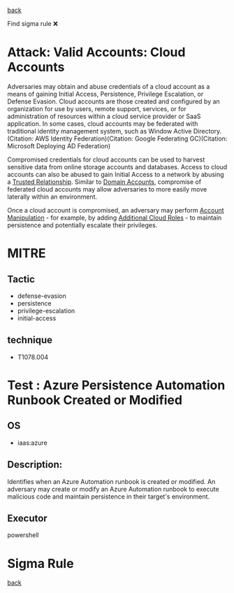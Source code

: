 
[back](../index.md)

Find sigma rule :x: 

# Attack: Valid Accounts: Cloud Accounts 

Adversaries may obtain and abuse credentials of a cloud account as a means of gaining Initial Access, Persistence, Privilege Escalation, or Defense Evasion. Cloud accounts are those created and configured by an organization for use by users, remote support, services, or for administration of resources within a cloud service provider or SaaS application. In some cases, cloud accounts may be federated with traditional identity management system, such as Window Active Directory.(Citation: AWS Identity Federation)(Citation: Google Federating GC)(Citation: Microsoft Deploying AD Federation)

Compromised credentials for cloud accounts can be used to harvest sensitive data from online storage accounts and databases. Access to cloud accounts can also be abused to gain Initial Access to a network by abusing a [Trusted Relationship](https://attack.mitre.org/techniques/T1199). Similar to [Domain Accounts](https://attack.mitre.org/techniques/T1078/002), compromise of federated cloud accounts may allow adversaries to more easily move laterally within an environment.

Once a cloud account is compromised, an adversary may perform [Account Manipulation](https://attack.mitre.org/techniques/T1098) - for example, by adding [Additional Cloud Roles](https://attack.mitre.org/techniques/T1098/003) - to maintain persistence and potentially escalate their privileges.

# MITRE
## Tactic
  - defense-evasion
  - persistence
  - privilege-escalation
  - initial-access


## technique
  - T1078.004


# Test : Azure Persistence Automation Runbook Created or Modified
## OS
  - iaas:azure


## Description:
Identifies when an Azure Automation runbook is created or modified. An adversary may create or modify an Azure
Automation runbook to execute malicious code and maintain persistence in their target's environment.


## Executor
powershell

# Sigma Rule


[back](../index.md)
